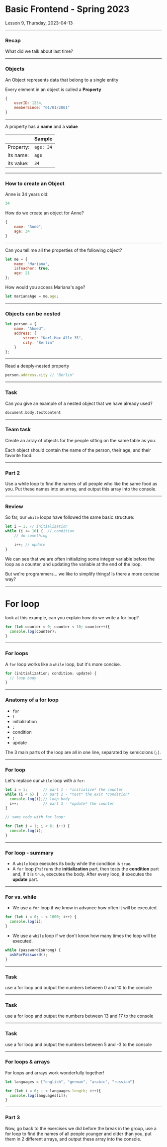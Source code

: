 <!-- .slide: id="lesson9" -->

# Basic Frontend - Spring 2023

Lesson 9, Thursday, 2023-04-13

---

### Recap

What did we talk about last time?

---

### Objects

An Object represents data that belong to a single entity


Every element in an object is called a **Property**


```js
{
    userID: 1234,
    memberSince: "01/01/2001"
}
```

---

A property has a **name** and a **value**

|            | Sample    |
| ---------- | --------- |
| Property:  | `age: 34` |
| its name:  | `age`     |
| its value: | `34`      |

---

### How to create an Object

Anne is 34 years old:

```js
34
```

How do we create an object for Anne?


```js
{
    name: "Anne",
    age: 34
}
```
<!-- .element: class="fragment" -->



---

Can you tell me all the properties of the following object?

```js
let me = {
    name: "Mariana",
    isTeacher: true,
    age: 21
};
```

How would you access Mariana's age?
<!-- .element: class="fragment" -->

```js
let marianaAge = me.age;
```
<!-- .element: class="fragment" -->

---

### Objects can be nested

```js
let person = {
    name: "Ahmed",
    address: {
        street: "Karl-Max Alle 35",
        city: "Berlin"
    }
};
```

---

Read a deeply-nested property

```js
person.address.city // "Berlin"
```

---

### Task

Can you give an example of a nested object that we have already used?

```
document.body.textContent
```
<!-- .element: class="fragment" -->

---

### Team task

Create an array of objects for the people sitting on the same table as you.

Each object should contain the name of the person, their age, and their favorite food.


---

### Part 2

Use a while loop to find the names of all people who like the same food as you. Put these names into an array, and output this array into the console.


---

### Review

So far, our `while` loops have followed the same basic structure:
```js
let i = 1; // initialization
while (i <= 10) {  // condition
    // do something

    i++; // update
}
```
We can see that we are often initializing some integer variable before the loop as a counter, and updating the variable at the end of the loop.

But we're programmers... we like to simplify things! Is there a more concise way?

---

<!-- .slide: id="forLoop" -->

# For loop

look at this example, can you explain how do we write a for loop?

```js
for (let counter = 0; counter < 10; counter++){
  console.log(counter);
}
```

---
### For loops

A `for` loop works like a `while` loop, but it's more concise.

```js
for (initialization; condition; update) {
  // loop body
}
```


---

### Anatomy of a for loop

- `for`
- `(`
-  initialization
- `;`
- condition
- `;`
- update

The 3 main parts of the loop are all in one line, separated by semicolons (`;`).

---

### For loop

Let's replace our `while` loop with a `for`:

```js
let i = 1;       // part 1 - *initialize* the counter
while (i < 6) {  // part 2 - *test* the exit *condition*
  console.log(i);// loop body
  i++;           // part 3 - *update* the counter
}

// same code with for loop:

for (let i = 1; i < 6; i++) {
  console.log(i);
}
```

---

### For loop - summary

* A `while` loop executes its body while the condition is `true`.
* A `for` loop *first* runs the **initialization** part, then tests the **condition** part
and, if it is `true`, executes the body. After every loop, it executes the **update** part.

---

### For vs. while

* We use a `for` loop if we know in advance how often it will be executed.

```js
for (let i = 0; i < 1000; i++) {
  console.log(i);
}
```

* We use a `while` loop if we don't know how many times the loop will be executed.

```js
while (passwordIsWrong) {
  askForPassword();
}
```


---


### Task

use a for loop and output the numbers between 0 and 10 to the console

---

### Task

use a for loop and output the numbers between 13 and 17 to the console

---

### Task

use a for loop and output the numbers between 5 and -3 to the console

---

### For loops & arrays

For loops and arrays work wonderfully together!

```js
let languages = ["english", "german", "arabic", "russian"]

for (let i = 0; i < languages.length; i++){
  console.log(languages[i]);
}
```


---

### Part 3

Now, go back to the exercises we did before the break in the group, use a for loop to find the names of all people younger and older than you, put them in 2 different arrays, and output these array into the console.
